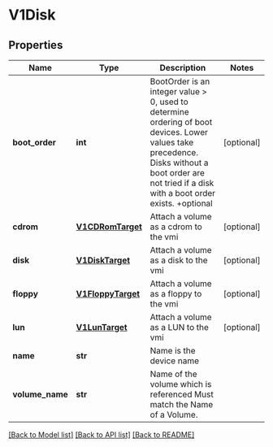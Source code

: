 # V1Disk

## Properties
Name | Type | Description | Notes
------------ | ------------- | ------------- | -------------
**boot_order** | **int** | BootOrder is an integer value &gt; 0, used to determine ordering of boot devices. Lower values take precedence. Disks without a boot order are not tried if a disk with a boot order exists. +optional | [optional] 
**cdrom** | [**V1CDRomTarget**](V1CDRomTarget.md) | Attach a volume as a cdrom to the vmi | [optional] 
**disk** | [**V1DiskTarget**](V1DiskTarget.md) | Attach a volume as a disk to the vmi | [optional] 
**floppy** | [**V1FloppyTarget**](V1FloppyTarget.md) | Attach a volume as a floppy to the vmi | [optional] 
**lun** | [**V1LunTarget**](V1LunTarget.md) | Attach a volume as a LUN to the vmi | [optional] 
**name** | **str** | Name is the device name | 
**volume_name** | **str** | Name of the volume which is referenced Must match the Name of a Volume. | 

[[Back to Model list]](../README.md#documentation-for-models) [[Back to API list]](../README.md#documentation-for-api-endpoints) [[Back to README]](../README.md)


